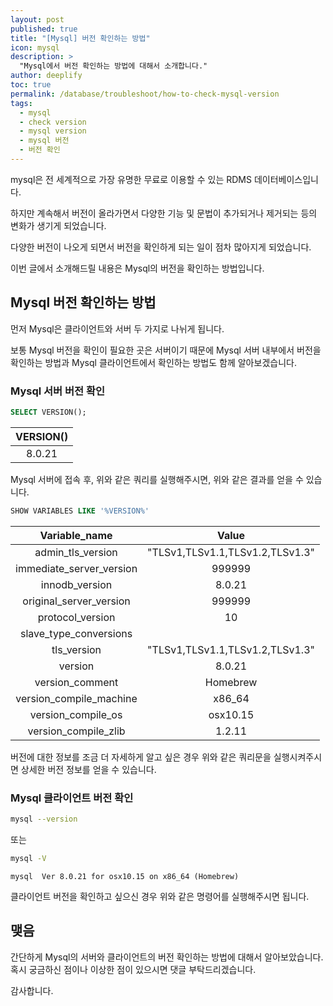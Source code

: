 ```yaml
---
layout: post
published: true
title: "[Mysql] 버전 확인하는 방법"
icon: mysql
description: >
  "Mysql에서 버전 확인하는 방법에 대해서 소개합니다."
author: deeplify
toc: true
permalink: /database/troubleshoot/how-to-check-mysql-version
tags:
  - mysql
  - check version
  - mysql version
  - mysql 버전
  - 버전 확인
---
```


mysql은 전 세계적으로 가장 유명한 무료로 이용할 수 있는 RDMS 데이터베이스입니다.

하지만 계속해서 버전이 올라가면서 다양한 기능 및 문법이 추가되거나 제거되는 등의 변화가 생기게 되었습니다.

다양한 버전이 나오게 되면서 버전을 확인하게 되는 일이 점차 많아지게 되었습니다.

이번 글에서 소개해드릴 내용은 Mysql의 버전을 확인하는 방법입니다.

## Mysql 버전 확인하는 방법

먼저 Mysql은 클라이언트와 서버 두 가지로 나뉘게 됩니다.

보통 Mysql 버전을 확인이 필요한 곳은 서버이기 때문에 Mysql 서버 내부에서 버전을 확인하는 방법과 Mysql 클라이언트에서 확인하는 방법도 함께 알아보겠습니다.

### Mysql 서버 버전 확인

```sql
SELECT VERSION();
```

| VERSION() |
|:-:|
|8.0.21|

Mysql 서버에 접속 후, 위와 같은 쿼리를 실행해주시면, 위와 같은 결과를 얻을 수 있습니다.

```sql
SHOW VARIABLES LIKE '%VERSION%'
```

| Variable_name | Value |
|:-:|:-:|
| admin_tls_version | "TLSv1,TLSv1.1,TLSv1.2,TLSv1.3" |
| immediate_server_version | 999999 |
| innodb_version | 8.0.21 |
| original_server_version | 999999 |
| protocol_version | 10 |
| slave_type_conversions |  |
| tls_version | "TLSv1,TLSv1.1,TLSv1.2,TLSv1.3" |
| version | 8.0.21 |
| version_comment | Homebrew |
| version_compile_machine | x86_64 |
| version_compile_os | osx10.15 |
| version_compile_zlib | 1.2.11 |

버전에 대한 정보를 조금 더 자세하게 알고 싶은 경우 위와 같은 쿼리문을 실행시켜주시면 상세한 버전 정보를 얻을 수 있습니다.

### Mysql 클라이언트 버전 확인

```bash
mysql --version
```

또는

```bash
mysql -V
```

```text
mysql  Ver 8.0.21 for osx10.15 on x86_64 (Homebrew)
```

클라이언트 버전을 확인하고 싶으신 경우 위와 같은 명령어를 실행해주시면 됩니다.

## 맺음

간단하게 Mysql의 서버와 클라이언트의 버전 확인하는 방법에 대해서 알아보았습니다. 혹시 궁금하신 점이나 이상한 점이 있으시면 댓글 부탁드리겠습니다.

감사합니다.
